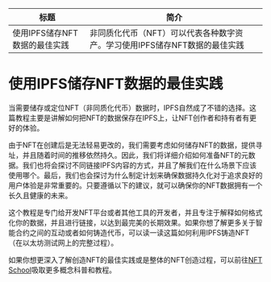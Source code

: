 标题|简介
| --- | --- |
使用IPFS储存NFT数据的最佳实践|非同质化代币（NFT）可以代表各种数字资产。学习使用IPFS储存NFT数据的最佳实践

# 使用IPFS储存NFT数据的最佳实践  
当需要储存或定位NFT（非同质化代币）数据时，IPFS自然成了不错的选择。这篇教程主要是讲解如何把NFT的数据保存在IPFS上，让NFT创作者和持有者有更好的体验。  

由于NFT在创建后是无法轻易更改的，我们需要考虑如何储存NFT的数据，提供寻址，并且随着时间的推移依然持久。因此，我们将详细介绍如何准备NFT的元数据。我们也将会探讨不同链接IPFS内容的方式，并且了解我们在什么场景下应该使用哪个。最后，我们也会探讨为什么制定计划来确保数据持久化对于追求良好的用户体验是非常重要的。只要遵循以下的建议，就可以确保你的NFT数据拥有一个长久且健康的未来。  

这个教程是专门给开发NFT平台或者其他工具的开发者，并且专注于解释如何格式化你的数据，并且进行链接，以达到最完美的长期效果。如果你想了解更多关于智能合约之间的互动或者如何铸造代币，可以读一读这篇如何利用IPFS铸造NFT（在以太坊测试网上的完整过程）。

如果你想更深入了解创造NFT的最佳实践或是整体的NFT创造过程，可以前往[NFT School](https://nftschool.dev/)吸取更多概念科普和教程。
